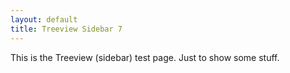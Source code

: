 ```yaml
---
layout: default
title: Treeview Sidebar 7
---
```


This is the Treeview (sidebar) test page. Just to show some stuff.